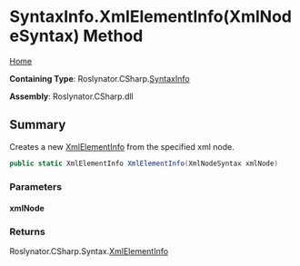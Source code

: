 <a name="_top"></a>

# SyntaxInfo\.XmlElementInfo\(XmlNodeSyntax\) Method

[Home](../../../../README.md#_top)

**Containing Type**: Roslynator\.CSharp\.[SyntaxInfo](../README.md#_top)

**Assembly**: Roslynator\.CSharp\.dll

## Summary

Creates a new [XmlElementInfo](../../Syntax/XmlElementInfo/README.md#_top) from the specified xml node\.

```csharp
public static XmlElementInfo XmlElementInfo(XmlNodeSyntax xmlNode)
```

### Parameters

#### xmlNode

### Returns

Roslynator\.CSharp\.Syntax\.[XmlElementInfo](../../Syntax/XmlElementInfo/README.md#_top)

